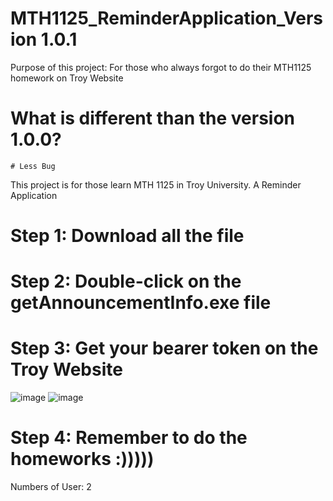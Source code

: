 # MTH1125_ReminderApplication_Version 1.0.1
Purpose of this project: For those who always forgot to do their MTH1125 homework on Troy Website

# What is different than the version 1.0.0?
    # Less Bug

This project is for those learn MTH 1125 in Troy University. A Reminder Application
# Step 1: Download all the file
# Step 2: Double-click on the getAnnouncementInfo.exe file
# Step 3: Get your bearer token on the Troy Website 
![image](https://user-images.githubusercontent.com/126353303/229347885-fbdf5e2f-f46a-4c8c-b566-928b91fd3170.png)
![image](https://user-images.githubusercontent.com/126353303/229347891-8c69e28b-63e0-4b7c-8fe2-01615adac99f.png)

# Step 4: Remember to do the homeworks :)))))

Numbers of User: 2
